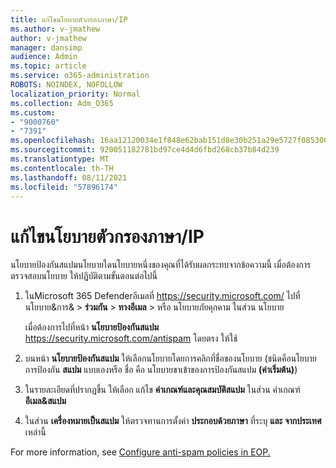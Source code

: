 ```yaml
---
title: แก้ไขนโยบายตัวกรองภาษา/IP
ms.author: v-jmathew
author: v-jmathew
manager: dansimp
audience: Admin
ms.topic: article
ms.service: o365-administration
ROBOTS: NOINDEX, NOFOLLOW
localization_priority: Normal
ms.collection: Adm_O365
ms.custom:
- "9000760"
- "7391"
ms.openlocfilehash: 16aa12120034e1f848e62bab151d8e30b251a29e5727f085300d74ca7b49ca52
ms.sourcegitcommit: 920051182781bd97ce4d4d6fbd268cb37b84d239
ms.translationtype: MT
ms.contentlocale: th-TH
ms.lasthandoff: 08/11/2021
ms.locfileid: "57896174"
---
```

# <a name="fix-languageip-filter-policy"></a>แก้ไขนโยบายตัวกรองภาษา/IP

นโยบายป้องกันสแปมนโยบายใดนโยบายหนึ่งของคุณที่ได้รับผลกระทบจากข้อความนี้ เมื่อต้องการตรวจสอบนโยบาย ให้ปฏิบัติตามขั้นตอนต่อไปนี้

1. ในMicrosoft 365 Defenderอีเมลที่ <https://security.microsoft.com/> ไปที่ นโยบาย&การ& \> **ร่วมกัน** \> **ทางอีเมล** \> หรือ นโยบายภัยคุกคาม ในส่วน นโยบาย

   เมื่อต้องการไปที่หน้า **นโยบายป้องกันสแปม** <https://security.microsoft.com/antispam> โดยตรง ให้ใช้

2. บนหน้า **นโยบายป้องกันสแปม** ให้เลือกนโยบายโดยการคลิกที่ชื่อของนโยบาย (ชนิดคือนโยบายการป้องกัน **สแปม** แบบเองหรือ ชื่อ คือ นโยบายขาเข้าของการป้องกันสแปม **(ค่าเริ่มต้น)**)
3. ในรายละเอียดที่ปรากฏขึ้น ให้เลือก แก้ไข **ค่าเกณฑ์และคุณสมบัติสแปม** ในส่วน ค่าเกณฑ์ **อีเมล&สแปม**
4. ในส่วน **เครื่องหมายเป็นสแปม** ให้ตรวจทานการตั้งค่า **ประกอบด้วยภาษา** ที่ระบุ **และ จากประเทศ** เหล่านี้

For more information, see [Configure anti-spam policies in EOP.](https://docs.microsoft.com/microsoft-365/security/office-365-security/configure-your-spam-filter-policies)
